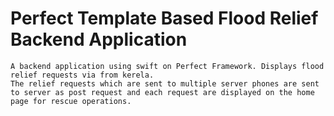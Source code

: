 # Perfect Template Based Flood Relief Backend Application

    A backend application using swift on Perfect Framework. Displays flood relief requests via from kerela.
    The relief requests which are sent to multiple server phones are sent to server as post request and each request are displayed on the home page for rescue operations.
    
